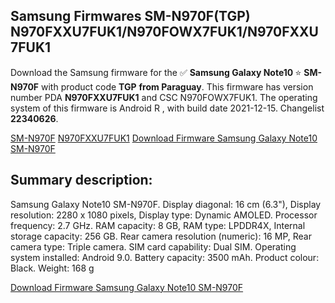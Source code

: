 <h2>Samsung Firmwares SM-N970F(TGP) N970FXXU7FUK1/N970FOWX7FUK1/N970FXXU7FUK1</h2>
Download the Samsung firmware for the ✅ <strong>Samsung Galaxy Note10 </strong> ⭐ <strong>SM-N970F</strong> with product code <strong>TGP</strong> <strong> from Paraguay</strong>. This firmware has version number PDA <strong>N970FXXU7FUK1</strong> and CSC N970FOWX7FUK1. The operating system of this firmware is Android R , with build date 2021-12-15. Changelist <strong>22340626</strong>.


[SM-N970F](https://samfirm.shop/samsung/model/SM-N970F)
[N970FXXU7FUK1](https://samfirm.shop/samsung/pda/N970FXXU7FUK1)
[Download Firmware Samsung Galaxy Note10 SM-N970F](https://samfirm.shop/samsung/firmware/482417)
<h2>Summary description:</h2>
<p>Samsung Galaxy Note10 SM-N970F. Display diagonal: 16 cm (6.3"), Display resolution: 2280 x 1080 pixels, Display type: Dynamic AMOLED. Processor frequency: 2.7 GHz. RAM capacity: 8 GB, RAM type: LPDDR4X, Internal storage capacity: 256 GB. Rear camera resolution (numeric): 16 MP, Rear camera type: Triple camera. SIM card capability: Dual SIM. Operating system installed: Android 9.0. Battery capacity: 3500 mAh. Product colour: Black. Weight: 168 g</p>


[Download Firmware Samsung Galaxy Note10 SM-N970F](https://samfirm.shop/samsung/firmware/482417)
